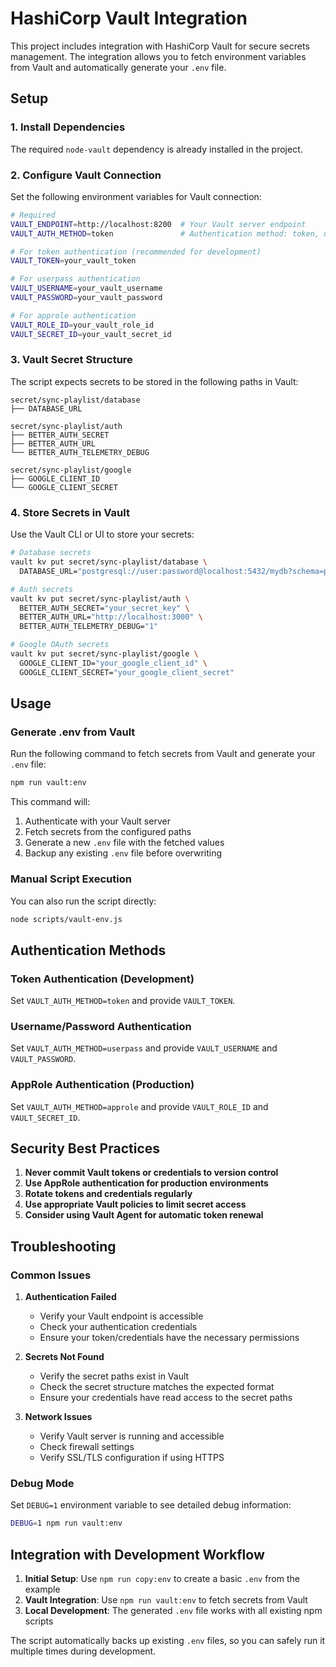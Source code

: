 # HashiCorp Vault Integration

This project includes integration with HashiCorp Vault for secure secrets management. The integration allows you to fetch environment variables from Vault and automatically generate your `.env` file.

## Setup

### 1. Install Dependencies

The required `node-vault` dependency is already installed in the project.

### 2. Configure Vault Connection

Set the following environment variables for Vault connection:

```bash
# Required
VAULT_ENDPOINT=http://localhost:8200  # Your Vault server endpoint
VAULT_AUTH_METHOD=token               # Authentication method: token, userpass, or approle

# For token authentication (recommended for development)
VAULT_TOKEN=your_vault_token

# For userpass authentication
VAULT_USERNAME=your_vault_username
VAULT_PASSWORD=your_vault_password

# For approle authentication
VAULT_ROLE_ID=your_vault_role_id
VAULT_SECRET_ID=your_vault_secret_id
```

### 3. Vault Secret Structure

The script expects secrets to be stored in the following paths in Vault:

```
secret/sync-playlist/database
├── DATABASE_URL

secret/sync-playlist/auth
├── BETTER_AUTH_SECRET
├── BETTER_AUTH_URL
└── BETTER_AUTH_TELEMETRY_DEBUG

secret/sync-playlist/google
├── GOOGLE_CLIENT_ID
└── GOOGLE_CLIENT_SECRET
```

### 4. Store Secrets in Vault

Use the Vault CLI or UI to store your secrets:

```bash
# Database secrets
vault kv put secret/sync-playlist/database \
  DATABASE_URL="postgresql://user:password@localhost:5432/mydb?schema=public"

# Auth secrets
vault kv put secret/sync-playlist/auth \
  BETTER_AUTH_SECRET="your_secret_key" \
  BETTER_AUTH_URL="http://localhost:3000" \
  BETTER_AUTH_TELEMETRY_DEBUG="1"

# Google OAuth secrets
vault kv put secret/sync-playlist/google \
  GOOGLE_CLIENT_ID="your_google_client_id" \
  GOOGLE_CLIENT_SECRET="your_google_client_secret"
```

## Usage

### Generate .env from Vault

Run the following command to fetch secrets from Vault and generate your `.env` file:

```bash
npm run vault:env
```

This command will:

1. Authenticate with your Vault server
2. Fetch secrets from the configured paths
3. Generate a new `.env` file with the fetched values
4. Backup any existing `.env` file before overwriting

### Manual Script Execution

You can also run the script directly:

```bash
node scripts/vault-env.js
```

## Authentication Methods

### Token Authentication (Development)

Set `VAULT_AUTH_METHOD=token` and provide `VAULT_TOKEN`.

### Username/Password Authentication

Set `VAULT_AUTH_METHOD=userpass` and provide `VAULT_USERNAME` and `VAULT_PASSWORD`.

### AppRole Authentication (Production)

Set `VAULT_AUTH_METHOD=approle` and provide `VAULT_ROLE_ID` and `VAULT_SECRET_ID`.

## Security Best Practices

1. **Never commit Vault tokens or credentials to version control**
2. **Use AppRole authentication for production environments**
3. **Rotate tokens and credentials regularly**
4. **Use appropriate Vault policies to limit secret access**
5. **Consider using Vault Agent for automatic token renewal**

## Troubleshooting

### Common Issues

1. **Authentication Failed**
   - Verify your Vault endpoint is accessible
   - Check your authentication credentials
   - Ensure your token/credentials have the necessary permissions

2. **Secrets Not Found**
   - Verify the secret paths exist in Vault
   - Check the secret structure matches the expected format
   - Ensure your credentials have read access to the secret paths

3. **Network Issues**
   - Verify Vault server is running and accessible
   - Check firewall settings
   - Verify SSL/TLS configuration if using HTTPS

### Debug Mode

Set `DEBUG=1` environment variable to see detailed debug information:

```bash
DEBUG=1 npm run vault:env
```

## Integration with Development Workflow

1. **Initial Setup**: Use `npm run copy:env` to create a basic `.env` from the example
2. **Vault Integration**: Use `npm run vault:env` to fetch secrets from Vault
3. **Local Development**: The generated `.env` file works with all existing npm scripts

The script automatically backs up existing `.env` files, so you can safely run it multiple times during development.
